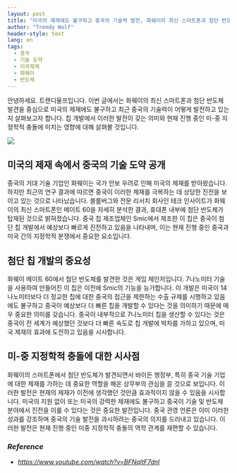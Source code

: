 ```yaml
---
layout: post
title: "미국의 제재에도 불구하고 중국의 기술력 발전, 화웨이의 최신 스마트폰과 첨단 반도체"
author: "Trendy Wolf"
header-style: text
lang: en
tags:
  - 중국
  - 기술 도약
  - 미국제재
  - 화웨이
  - 반도체
---
```


안녕하세요. 트렌디울프입니다. 이번 글에서는 화웨이의 최신 스마트폰과 첨단 반도체 발견을 중심으로 미국의 제재에도 불구하고 최근 중국의 기술력이 어떻게 발전하고 있는지 살펴보고자 합니다. 칩 개발에서 이러한 발전이 갖는 의미와 현재 진행 중인 미-중 지정학적 충돌에 미치는 영향에 대해 살펴볼 것입니다.

<img
    src="https://i.ytimg.com/vi/BFNqltF7dnI/hqdefault.jpg"
/>


## 미국의 제재 속에서 중국의 기술 도약 공개
중국의 거대 기술 기업인 화웨이는 국가 안보 우려로 인해 미국의 제재를 받아왔습니다. 하지만 최근의 연구 결과에 따르면 중국이 이러한 제재를 극복하는 데 상당한 진전을 보이고 있는 것으로 나타났습니다. 블룸버그와 전문 리서치 회사인 테크 인사이트가 화웨이의 최신 스마트폰인 메이트 60을 자세히 분석한 결과, 휴대폰 내부에 첨단 반도체가 탑재된 것으로 밝혀졌습니다. 중국 칩 제조업체인 Smic에서 제조한 이 칩은 중국이 첨단 칩 개발에서 예상보다 빠르게 진전하고 있음을 나타내며, 이는 현재 진행 중인 중국과 미국 간의 지정학적 분쟁에서 중요한 요소입니다.

## 첨단 칩 개발의 중요성
화웨이 메이트 60에서 첨단 반도체를 발견한 것은 게임 체인저입니다. 7나노미터 기술을 사용하여 만들어진 이 칩은 이전에 Smic의 기능을 능가합니다. 이 개발은 미국이 14나노미터보다 더 정교한 칩에 대한 중국의 접근을 제한하는 수출 규제를 시행하고 있음에도 불구하고 중국이 예상보다 더 빠른 칩을 개발할 수 있다는 것을 의미하기 때문에 매우 중요한 의미를 갖습니다. 중국이 내부적으로 7나노미터 칩을 생산할 수 있다는 것은 중국이 전 세계가 예상했던 것보다 더 빠른 속도로 칩 개발에 박차를 가하고 있으며, 미국 제재의 효과에 도전하고 있음을 시사합니다.

## 미-중 지정학적 충돌에 대한 시사점
화웨이의 스마트폰에서 첨단 반도체가 발견되면서 바이든 행정부, 특히 중국 기술 기업에 대한 제재를 가하는 데 중요한 역할을 해온 상무부의 관심을 끌 것으로 보입니다. 이러한 발전은 현재의 제재가 이전에 생각했던 것만큼 효과적이지 않을 수 있음을 시사합니다. 미국의 지원 없이 또는 미국의 강력한 제재에도 불구하고 중국이 기술 및 반도체 분야에서 진전을 이룰 수 있다는 것은 중요한 발전입니다. 중국 관영 언론은 이미 이러한 성과를 강조하며 중국의 기술 발전을 과시하려는 중국의 의지를 드러내고 있습니다. 이러한 발전은 현재 진행 중인 미중 지정학적 충돌의 역학 관계를 재편할 수 있습니다.


### _Reference_
- _https://www.youtube.com/watch?v=BFNqltF7dnI_

